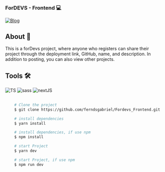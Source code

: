 ### ForDEVS - Frontend 💻


[![Blog](https://img.shields.io/website?label=Deploy&style=for-the-badge&url=https://thefordevs.vercel.app/)](https://thefordevs.vercel.app/)

<div>
    <h2>About 🚨</h2>
    <p>
This is a forDevs project, where anyone who registers can share their project through the deployment link, GitHub, name, and description. In addition to posting, you can also view other projects.
    </p>
</div>
<div>
    <div>
        <h2>Tools 🛠</h2>       
        <img src='https://img.shields.io/badge/TypeScript-007ACC?style=for-the-badge&logo=typescript&logoColor=white' alt='TS'/>
        <img src='https://img.shields.io/badge/Sass-CC6699?style=for-the-badge&logo=sass&logoColor=white' alt='sass'/>
        <img src='https://img.shields.io/badge/Next-black?style=for-the-badge&logo=next.js&logoColor=white' alt='nextJS'/>
    </div>
    <br/>
</div>


```bash
    # Clone the project
    $ git clone https://github.com/ferndsgabriel/Fordevs_Frontend.git
```   
```bash
    # install dependencies
    $ yarn install
```   
```bash
    # install dependencies, if use npm
    $ npm install
``` 
```bash
    # start Project
    $ yarn dev
```   
```bash
    # start Project, if use npm
    $ npm run dev
``` 

